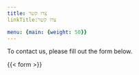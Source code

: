 ```yaml
---
title: צרו קשר
linkTitle:צרו קשר

menu: {main: {weight: 50}}
---
```


To contact us, please fill out the form below.

{{< form >}}
